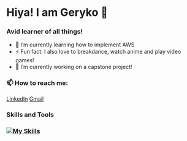 # Hiya! I am Geryko 👋


### Avid learner of all things!
- 🌱 I’m currently learning how to implement AWS
- ⚡ Fun fact: I also love to breakdance, watch anime and play video games!
- 🔭 I’m currently working on a capstone project!
### 📫 How to reach me:
[LinkedIn](https://www.linkedin.com/in/geryko-menta-36a0b0215/)
[Gmail](gakidogeck@gmail.com)

### Skills and Tools
### [![My Skills](https://skillicons.dev/icons?i=js,html,css,aws,express,mysql,nodejs,postgres,react,py,flask)](https://skillicons.dev)

<!--
**glmenta/glmenta** is a ✨ _special_ ✨ repository because its `README.md` (this file) appears on your GitHub profile.

Here are some ideas to get you started:
- 🔭 I’m currently working on a capstone project
- 🌱 I’m currently learning ...
- 👯 I’m looking to collaborate on ...
- 🤔 I’m looking for help with ...
- 💬 Ask me about ...
- 📫 How to reach me: ...
- 😄 Pronouns: ...
- ⚡ Fun fact: ...
-->
